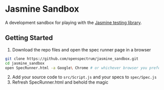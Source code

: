# Jasmine Sandbox

A development sandbox for playing with the [Jasmine testing library](http://pivotal.github.com/jasmine/).

## Getting Started

1. Download the repo files and open the spec runner page in a browser

```bash
git clone https://github.com/openspectrum/jasmine_sandbox.git
cd jasmine_sandbox
open SpecRunner.html -a Google\ Chrome # or whichever browser you prefer
```

2. Add your source code to `src/Script.js` and your specs to `spec/Spec.js`
3. Refresh SpecRunner.html and behold the magic
